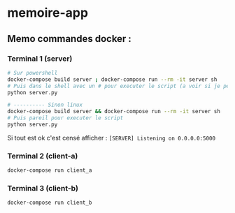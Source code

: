 # memoire-app

## Memo commandes docker :

### Terminal 1 (server)
```sh
# Sur powershell
docker-compose build server ; docker-compose run --rm -it server sh 
# Puis dans le shell avec un # pour executer le script (a voir si je peux pas l'automatiser)
python server.py

# ---------- Sinon linux
docker-compose build server && docker-compose run --rm -it server sh
# Puis pareil pour executer le script
python server.py
```

Si tout est ok c'est censé afficher : `[SERVER] Listening on 0.0.0.0:5000`

### Terminal 2 (client-a)
```sh
docker-compose run client_a
```

### Terminal 3 (client-b)
```sh
docker-compose run client_b
```